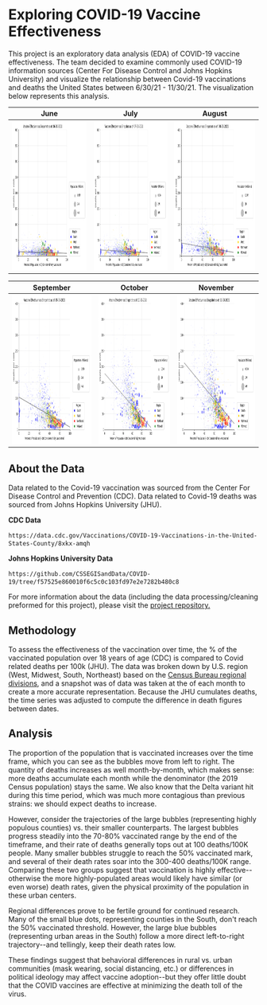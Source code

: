 # Exploring COVID-19 Vaccine Effectiveness
This project is an exploratory data analysis (EDA) of COVID-19 vaccine effectiveness. The team decided to examine commonly used COVID-19 information sources (Center For Disease Control and Johns Hopkins University) and visualize the relationship between Covid-19 vaccinations and deaths the United States between 6/30/21 - 11/30/21. The visualization below represents this analysis.



June         |  July |  August
:-------------------------:|:-------------------------:|:-------------------------:
<img src="https://github.com/MatthewjRay/5010_Data/raw/main/06-30-2021.png" width="500" height="300"> |  <img src="https://github.com/MatthewjRay/5010_Data/raw/main/07-31-2021.png" width="500" height="300"> |  <img src="https://github.com/MatthewjRay/5010_Data/raw/main/08-31-2021.png" width="500" height="300">

September        |  October |  November
:-------------------------:|:-------------------------:|:-------------------------:
<img src="https://github.com/MatthewjRay/5010_Data/raw/main/09-30-2021.png" width="500" height="300"> |  <img src="https://github.com/MatthewjRay/5010_Data/raw/main/10-31-2021.png" width="500" height="300"> |  <img src="https://github.com/MatthewjRay/5010_Data/raw/main/11-30-2021.png" width="500" height="300"> 

## About the Data

Data related to the Covid-19 vaccination was sourced from the Center For Disease Control and Prevention (CDC). Data related to Covid-19 deaths was sourced from Johns Hopkins University (JHU). 

**CDC Data**
```
https://data.cdc.gov/Vaccinations/COVID-19-Vaccinations-in-the-United-States-County/8xkx-amqh
```

**Johns Hopkins University Data**
```
https://github.com/CSSEGISandData/COVID-19/tree/f57525e860010f6c5c0c103fd97e2e7282b480c8
```

For more information about the data (including the data processing/cleaning preformed for this project), please visit the [project repository.](https://github.com/ds5010/vaccines) 

## Methodology
To assess the effectiveness of the vaccination over time, the % of the vaccinated population over 18 years of age (CDC) is compared to Covid related deaths per 100k (JHU). The data was broken down by U.S. region (West, Midwest, South, Northeast) based on the [Census Bureau regional divisions](https://www2.census.gov/geo/pdfs/maps-data/maps/reference/us_regdiv.pdf), and a snapshot was of data was taken at the of each month to create a more accurate representation. Because the JHU cumulates deaths, the time series was adjusted to compute the difference in death figures between dates. 

## Analysis

The proportion of the population that is vaccinated increases over the time frame, which you can see as the bubbles move from left to right. The quantity of deaths increases as well month-by-month, which makes sense: more deaths accumulate each month while the denominator (the 2019 Census population) stays the same. We also know that the Delta variant hit during this time period, which was much more contagious than previous strains: we should expect deaths to increase.  
  
However, consider the trajectories of the large bubbles (representing highly populous counties) vs. their smaller counterparts. The largest bubbles progress steadily into the 70-80% vaccinated range by the end of the timeframe, and their rate of deaths generally tops out at 100 deaths/100K people. Many smaller bubbles struggle to reach the 50% vaccinated mark, and several of their death rates soar into the 300-400 deaths/100K range. Comparing these two groups suggest that vaccination is highly effective--otherwise the more highly-populated areas would likely have similar (or even worse) death rates, given the physical proximity of the population in these urban centers.   
  
Regional differences prove to be fertile ground for continued research. Many of the small blue dots, representing counties in the South, don't reach the 50% vaccinated threshold. However, the large blue bubbles (representing urban areas in the South) follow a more direct left-to-right trajectory--and tellingly, keep their death rates low.  
  
These findings suggest that behavioral differences in rural vs. urban communities (mask wearing, social distancing, etc.) or differences in political ideology may affect vaccine adoption--but they offer little doubt that the COVID vaccines are effective at minimizing the death toll of the virus. 
  
